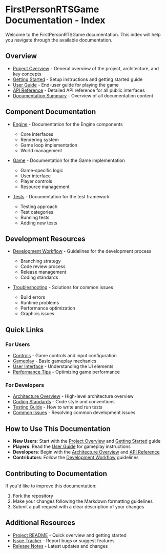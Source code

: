 # FirstPersonRTSGame Documentation - Index

Welcome to the FirstPersonRTSGame documentation. This index will help you navigate through the available documentation.

## Overview

- [Project Overview](overview.md) - General overview of the project, architecture, and key concepts
- [Getting Started](getting-started.md) - Setup instructions and getting started guide  
- [User Guide](user-guide.md) - End-user guide for playing the game
- [API Reference](api-reference.md) - Detailed API reference for all public interfaces
- [Documentation Summary](documentation-summary.md) - Overview of all documentation content

## Component Documentation

- [Engine](Engine/README.md) - Documentation for the Engine components
  - Core interfaces
  - Rendering system
  - Game loop implementation
  - World management

- [Game](Game/README.md) - Documentation for the Game implementation
  - Game-specific logic
  - User interface
  - Player controls
  - Resource management

- [Tests](Tests/README.md) - Documentation for the test framework
  - Testing approach
  - Test categories
  - Running tests
  - Adding new tests

## Development Resources

- [Development Workflow](development-workflow.md) - Guidelines for the development process
  - Branching strategy
  - Code review process
  - Release management
  - Coding standards

- [Troubleshooting](troubleshooting.md) - Solutions for common issues
  - Build errors
  - Runtime problems
  - Performance optimization
  - Graphics issues

## Quick Links

### For Users
- [Controls](user-guide.md#controls) - Game controls and input configuration
- [Gameplay](user-guide.md#gameplay) - Basic gameplay mechanics
- [User Interface](user-guide.md#user-interface) - Understanding the UI elements
- [Performance Tips](troubleshooting.md#performance-issues) - Optimizing game performance

### For Developers
- [Architecture Overview](overview.md#architecture) - High-level architecture overview
- [Coding Standards](development-workflow.md#coding-standards) - Code style and conventions
- [Testing Guide](Tests/README.md) - How to write and run tests
- [Common Issues](troubleshooting.md) - Resolving common development issues

## How to Use This Documentation

- **New Users**: Start with the [Project Overview](overview.md) and [Getting Started](getting-started.md) guide
- **Players**: Read the [User Guide](user-guide.md) for gameplay instructions
- **Developers**: Begin with the [Architecture Overview](overview.md#architecture) and [API Reference](api-reference.md)
- **Contributors**: Follow the [Development Workflow](development-workflow.md) guidelines

## Contributing to Documentation

If you'd like to improve this documentation:

1. Fork the repository
2. Make your changes following the Markdown formatting guidelines
3. Submit a pull request with a clear description of your changes

## Additional Resources

- [Project README](../README.md) - Quick overview and getting started
- [Issue Tracker](https://github.com/leinadix/FirstPersonRTSGame/issues) - Report bugs or suggest features
- [Release Notes](https://github.com/leinadix/FirstPersonRTSGame/releases) - Latest updates and changes 